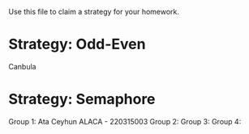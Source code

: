 Use this file to claim a strategy for your homework.

# Strategy: Odd-Even
Canbula

# Strategy: Semaphore
Group 1: Ata Ceyhun ALACA - 220315003
Group 2:
Group 3:
Group 4:

